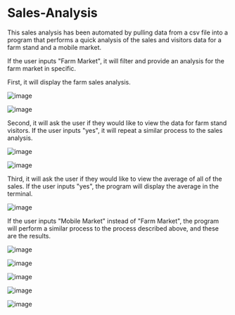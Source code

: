 # Sales-Analysis

This sales analysis has been automated by pulling data from a csv file into a program that performs a quick analysis of the sales and visitors data for a farm stand and a mobile market.

If the user inputs "Farm Market", it will filter and provide an analysis for the farm market in specific.

First, it will display the farm sales analysis.

![image](https://user-images.githubusercontent.com/86090971/126694548-15e9ca3f-426d-42ab-99ce-25ad9a2d96ea.png)

![image](https://user-images.githubusercontent.com/86090971/126694780-9a5f985c-3824-4b22-97cf-7e7b01fdbbb4.png)

Second, it will ask the user if they would like to view the data for farm stand visitors. If the user inputs "yes", it will repeat a similar process to the sales analysis.

![image](https://user-images.githubusercontent.com/86090971/126695123-4651095e-cc2e-4acf-b361-e51e52da4cf6.png)

![image](https://user-images.githubusercontent.com/86090971/126695636-8b966a97-95e2-4b01-b439-8e2407307bec.png)

Third, it will ask the user if they would like to view the average of all of the sales. If the user inputs "yes", the program will display the average in the terminal.

![image](https://user-images.githubusercontent.com/86090971/126696879-420ab2ff-e946-4436-ad08-3932a3799fac.png)

If the user inputs "Mobile Market" instead of "Farm Market", the program will perform a similar process to the process described above, and these are the results.

![image](https://user-images.githubusercontent.com/86090971/126696228-971b12f4-b076-4b54-953b-679665e51571.png)

![image](https://user-images.githubusercontent.com/86090971/126696313-5240daa8-2fad-4c9e-bb48-3101b501f4fe.png)

![image](https://user-images.githubusercontent.com/86090971/126696396-65e05102-1b31-4306-ac68-0f6fd23bc857.png)

![image](https://user-images.githubusercontent.com/86090971/126696470-e8a4dbe4-4d47-41c0-8b35-0e1a4bd55ef1.png)

![image](https://user-images.githubusercontent.com/86090971/126696612-270e82ee-6ea8-4a46-8274-cd3a5e237ae7.png)
